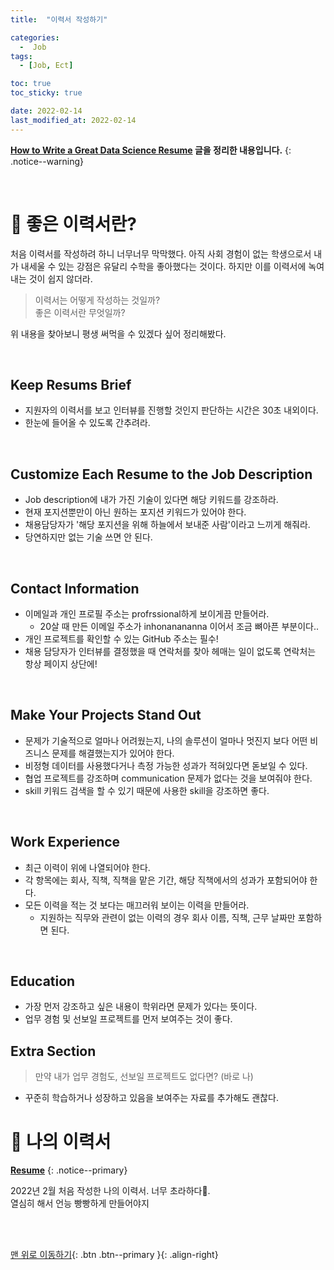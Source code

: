 ```yaml
---
title:  "이력서 작성하기"

categories:
  -  Job
tags:
  - [Job, Ect]

toc: true
toc_sticky: true

date: 2022-02-14
last_modified_at: 2022-02-14
---
```


**[How to Write a Great Data Science Resume](https://www.dataquest.io/blog/how-data-science-resume-cv/) 글을 정리한 내용입니다.** 
{: .notice--warning}


<br>


# 📝 좋은 이력서란?

처음 이력서를 작성하려 하니 너무너무 막막했다. 아직 사회 경험이 없는 학생으로서 내가 내세울 수 있는 강점은 유달리 수학을 좋아했다는 것이다. 하지만 이를 이력서에 녹여내는 것이 쉽지 않더라. 
<br>
> 이력서는 어떻게 작성하는 것일까? <br>좋은 이력서란 무엇일까?

위 내용을 찾아보니 평생 써먹을 수 있겠다 싶어 정리해봤다. 

<br>

## Keep Resums Brief

- 지원자의 이력서를 보고 인터뷰를 진행할 것인지 판단하는 시간은 30초 내외이다.
- 한눈에 들어올 수 있도록 간추려라.

<br>

## Customize Each Resume to the Job Description

- Job description에 내가 가진 기술이 있다면 해당 키워드를 강조하라.
- 현재 포지션뿐만이 아닌 원하는 포지션 키워드가 있어야 한다.
- 채용담당자가 '해당 포지션을 위해 하늘에서 보내준 사람'이라고 느끼게 해줘라. 
- 당연하지만 없는 기술 쓰면 안 된다.

<br>

## Contact Information

- 이메일과 개인 프로필 주소는 profrssional하게 보이게끔 만들어라.
  - 20살 때 만든 이메일 주소가 inhonanananna 이어서 조금 뼈아픈 부분이다..
- 개인 프로젝트를 확인할 수 있는 GitHub 주소는 필수!
- 채용 담당자가 인터뷰를 결정했을 때 연락처를 찾아 헤매는 일이 없도록 연락처는 항상 페이지 상단에!

<br>

## Make Your Projects Stand Out

- 문제가 기술적으로 얼마나 어려웠는지, 나의 솔루션이 얼마나 멋진지 보다 어떤 비즈니스 문제를 해결했는지가 있어야 한다.
- 비정형 데이터를 사용했다거나 측정 가능한 성과가 적혀있다면 돋보일 수 있다.
- 협업 프로젝트를 강조하며 communication 문제가 없다는 것을 보여줘야 한다.
- skill 키워드 검색을 할 수 있기 때문에 사용한 skill을 강조하면 좋다.

<br>

## Work Experience

- 최근 이력이 위에 나열되어야 한다.
- 각 항목에는 회사, 직책, 직책을 맡은 기간, 해당 직책에서의 성과가 포함되어야 한다.
- 모든 이력을 적는 것 보다는 매끄러워 보이는 이력을 만들어라.
  - 지원하는 직무와 관련이 없는 이력의 경우 회사 이름, 직책, 근무 날짜만 포함하면 된다.

<br>

## Education

- 가장 먼저 강조하고 싶은 내용이 학위라면 문제가 있다는 뜻이다.
- 업무 경험 및 선보일 프로젝트를 먼저 보여주는 것이 좋다.

## Extra Section

> 만약 내가 업무 경험도, 선보일 프로젝트도 없다면? (바로 나)

- 꾸준히 학습하거나 성장하고 있음을 보여주는 자료를 추가해도 괜찮다.


# 📝 나의 이력서

**[Resume](https://immediate-oboe-fcf.notion.site/13c5900369774517bcf39648f2880b7d)**
{: .notice--primary}

2022년 2월 처음 작성한 나의 이력서. 너무 초라하다💩. <br>열심히 해서 언능 빵빵하게 만들어야지

<br>
<br>

[맨 위로 이동하기](#){: .btn .btn--primary }{: .align-right}